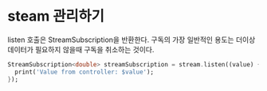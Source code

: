 # steam 관리하기
listen 호출은 StreamSubscription을 반환한다.
구독의 가장 일반적인 용도는 더이상 데이터가 필요하지 않을때 구독을 취소하는 것이다.

```dart
StreamSubscription<double> streamSubscription = stream.listen((value) {
  print('Value from controller: $value');
});
```